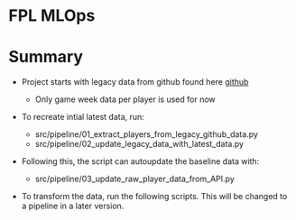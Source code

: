 # FPL MLOps

# Summary
* Project starts with legacy data from github found here [github](https://github.com/vaastav/Fantasy-Premier-League)
    * Only game week data per player is used for now
* To recreate intial latest data, run:
    * src/pipeline/01_extract_players_from_legacy_github_data.py
    * src/pipeline/02_update_legacy_data_with_latest_data.py

* Following this, the script can autoupdate the baseline data with:
    * src/pipeline/03_update_raw_player_data_from_API.py

* To transform the data, run the following scripts. This will be changed to a pipeline in a later version.